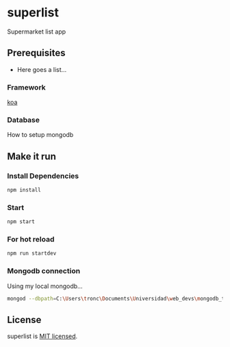 # superlist

Supermarket list app

## Prerequisites

* Here goes a list...

### Framework

[koa](https://koajs.com/)

### Database

How to setup mongodb

## Make it run

### Install Dependencies

``` bash
npm install
```

### Start

``` bash
npm start
```

### For hot reload

``` bash
npm run startdev
```

### Mongodb connection

Using my local mongodb...

``` bash
mongod --dbpath=C:\Users\tronc\Documents\Universidad\web_devs\mongodb_tests
```

## License

superlist is [MIT licensed](./LICENSE).
